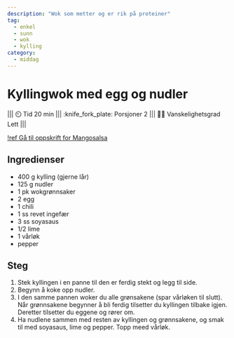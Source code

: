 ```yaml
---
description: "Wok som metter og er rik på proteiner"
tag:
  - enkel
  - sunn
  - wok
  - kylling
category:
  - middag
---
```


# Kyllingwok med egg og nudler

||| :timer_clock: Tid
20 min
||| :knife_fork_plate: Porsjoner
2
||| :cook: Vanskelighetsgrad
Lett
|||

[!ref Gå til oppskrift for Mangosalsa](/enkel-servering/mangosalsa.md)

## Ingredienser

- 400 g kylling (gjerne lår)
- 125 g nudler
- 1 pk wokgrønnsaker
- 2 egg
- 1 chili
- 1 ss revet ingefær
- 3 ss soyasaus
- 1/2 lime
- 1 vårløk
- pepper

## Steg

1. Stek kyllingen i en panne til den er ferdig stekt og legg til side.
2. Begynn å koke opp nudler.
3. I den samme pannen woker du alle grønsakene (spar vårløken til slutt). Når
   grønnsakene begynner å bli ferdig tilsetter du kyllingen tilbake igjen. Deretter
   tilsetter du eggene og rører om.
4. Ha nudlene sammen med resten av kyllingen og grønnsakene, og smak til med soyasaus,
   lime og pepper. Topp meed vårløk.

